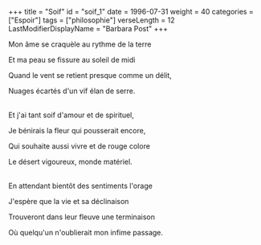 +++
title = "Soif"
id = "soif_1"
date = 1996-07-31
weight = 40
categories = ["Espoir"]
tags = ["philosophie"]
verseLength = 12
LastModifierDisplayName = "Barbara Post"
+++

Mon âme se craquèle au rythme de la terre

Et ma peau se fissure au soleil de midi

Quand le vent se retient presque comme un délit,

Nuages écartés d'un vif élan de serre.

 \
Et j'ai tant soif d'amour et de spirituel,

Je bénirais la fleur qui pousserait encore,

Qui souhaite aussi vivre et de rouge colore

Le désert vigoureux, monde matériel.

 \
En attendant bientôt des sentiments l'orage

J'espère que la vie et sa déclinaison

Trouveront dans leur fleuve une terminaison

Où quelqu'un n'oublierait mon infime passage.
